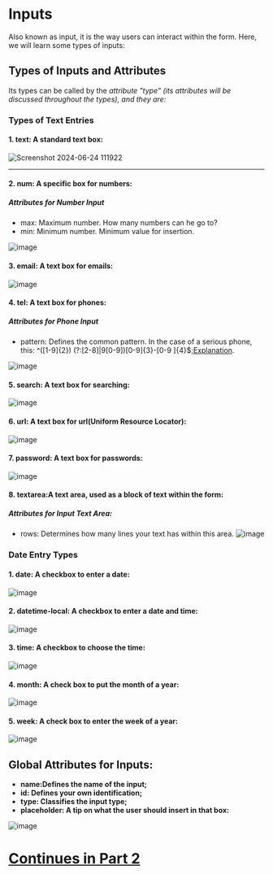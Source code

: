 # Inputs
Also known as input, it is the way users can interact within the form. Here, we will learn some types of inputs:

## Types of Inputs and Attributes
Its types can be called by the *attribute "type" (its attributes will be discussed throughout the types), and they are:*

### Types of Text Entries

#### 1. **text**: A standard text box:
![Screenshot 2024-06-24 111922](https://github.com/Karlos-Eduardo-Mrqs/Construcao-Html-Css-Javascript/assets/172524894/e6a6f8cc-cbdf-4e21-821c-fdc5ed2ecee3)
***

#### 2. **num**: A specific box for numbers:

##### Attributes for Number Input
- max: Maximum number. How many numbers can he go to?
- min: Minimum number. Minimum value for insertion.

![image](https://github.com/Karlos-Eduardo-Mrqs/Construcao-Html-Css-Javascript/assets/172524894/17075fd9-fbbf-4e76-8eeb-299902b69a8d)

#### 3. **email**: A text box for emails:

![image](https://github.com/Karlos-Eduardo-Mrqs/Construcao-Html-Css-Javascript/assets/172524894/714fa144-e613-4e3f-abfd-ba90893ddbf5)

#### 4. **tel**: A text box for phones:

##### Attributes for Phone Input
- pattern: Defines the common pattern. In the case of a serious phone, this: ^\([1-9]{2}\) (?:[2-8]|9[0-9])[0-9]{3}\-[0-9 ]{4}$;[Explanation](https://pt.stackoverflow.com/questions/46672/como-fazer-uma-express%C3%A3o-regular-para-telefone-celular).

![image](https://github.com/Karlos-Eduardo-Mrqs/Construcao-Html-Css-Javascript/assets/172524894/412ae986-f7bb-40ed-ad81-d2f953737808)

#### 5. **search**: A text box for searching:

![image](https://github.com/Karlos-Eduardo-Mrqs/Construcao-Html-Css-Javascript/assets/172524894/b9fbee08-4de0-4a2c-b986-ae3a35dacc29)

#### 6. **url**: A text box for url(Uniform Resource Locator):

![image](https://github.com/Karlos-Eduardo-Mrqs/Construcao-Html-Css-Javascript/assets/172524894/58c2aa7f-e0fe-440a-a04d-747c31ae5b22)

#### 7. **password**: A text box for passwords:

![image](https://github.com/Karlos-Eduardo-Mrqs/Construcao-Html-Css-Javascript/assets/172524894/3f3d53ed-e6cf-4e8c-a6a7-0c92e0a6cfe5)

#### 8. **textarea**:A text area, used as a block of text within the form:

##### Attributes for Input Text Area:
- rows: Determines how many lines your text has within this area.
![image](https://github.com/Karlos-Eduardo-Mrqs/Construcao-Html-Css-Javascript/assets/172524894/ed80b31a-a5ef-4731-84bd-07e02725cc6c)

### Date Entry Types

#### 1. **date**: A checkbox to enter a date:

![image](https://github.com/Karlos-Eduardo-Mrqs/Construcao-Html-Css-Javascript/assets/172524894/154d5e1c-bae1-4c11-90ac-721aa7d65388)

#### 2. **datetime-local**: A checkbox to enter a date and time:  

![image](https://github.com/Karlos-Eduardo-Mrqs/Construcao-Html-Css-Javascript/assets/172524894/ba830fc1-119a-4e0e-97e7-df039ba7be0c)

#### 3. **time**: A checkbox to choose the time:

![image](https://github.com/Karlos-Eduardo-Mrqs/Construcao-Html-Css-Javascript/assets/172524894/e61d8923-2b6a-4db2-b000-91ac6102709a)

#### 4. **month**: A check box to put the month of a year:

![image](https://github.com/Karlos-Eduardo-Mrqs/Construcao-Html-Css-Javascript/assets/172524894/3afba312-24f1-409b-930d-6f9efefe17ad)


#### 5. **week**: A check box to enter the week of a year:
  
![image](https://github.com/Karlos-Eduardo-Mrqs/Construcao-Html-Css-Javascript/assets/172524894/013f097a-bae8-4fae-aa4a-5cefb72d6164)

## Global Attributes for Inputs:  
- **name:Defines the name of the input;**
- **id: Defines your own identification;**
- **type: Classifies the input type;**
- **placeholder: A tip on what the user should insert in that box:**

![image](https://github.com/Karlos-Eduardo-Mrqs/Construcao-Html-Css-Javascript/assets/172524894/5efd7067-5d20-44a6-b0ee-10455b3e6cbc)

# [Continues in Part 2](https://github.com/Karlos-Eduardo-Mrqs/Construction-Html-Css-Javascript/blob/main/Construction-Html/Module%20-%205(Forms)/ManipulationInputs_Number_11/Inputs2.md)
